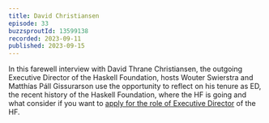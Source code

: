 ```yaml
---
title: David Christiansen
episode: 33
buzzsproutId: 13599138
recorded: 2023-09-11
published: 2023-09-15
---
```


In this farewell interview with David Thrane Christiansen, the outgoing Executive Director of the Haskell Foundation, hosts Wouter Swierstra and Matthías Páll Gissurarson use the opportunity to reflect on his tenure as ED, the recent history of the Haskell Foundation, where the HF is going and what consider if you want to [apply for the role of Executive Director](https://haskell.foundation/careers/executive-director.html) of the HF.


